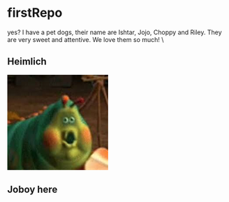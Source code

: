 # firstRepo

yes?
I have a pet dogs, their name are Ishtar, Jojo, Choppy and Riley. They are very sweet and attentive. We love them so much!
\\

## Heimlich

![alt text](heimlich.jpg)

## Joboy here
